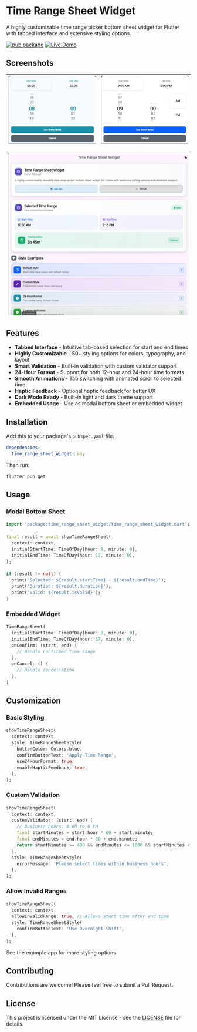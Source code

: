 # Time Range Sheet Widget

A highly customizable time range picker bottom sheet widget for Flutter with tabbed interface and extensive styling options.

[![pub package](https://img.shields.io/pub/v/time_range_sheet_widget.svg)](https://pub.dev/packages/time_range_sheet_widget)
[![Live Demo](https://img.shields.io/badge/Live%20Demo-View%20Online-blue)](https://time-range-sheet-widget.pages.dev/)

## Screenshots

| ![24-Hour Format](https://raw.githubusercontent.com/danial2026/time_range_sheet_widget/main/assets/time-sheet-24.png) | ![AM/PM format](https://raw.githubusercontent.com/danial2026/time_range_sheet_widget/main/assets/time-sheet-am-pm.png) |
|------------------------------------|------------------------------------|

| ![Default Style](https://raw.githubusercontent.com/danial2026/time_range_sheet_widget/main/assets/demo-controls.png) |
|------------------------------------|

## Features

- **Tabbed Interface** - Intuitive tab-based selection for start and end times
- **Highly Customizable** - 50+ styling options for colors, typography, and layout
- **Smart Validation** - Built-in validation with custom validator support
- **24-Hour Format** - Support for both 12-hour and 24-hour time formats
- **Smooth Animations** - Tab switching with animated scroll to selected time
- **Haptic Feedback** - Optional haptic feedback for better UX
- **Dark Mode Ready** - Built-in light and dark theme support
- **Embedded Usage** - Use as modal bottom sheet or embedded widget  

## Installation

Add this to your package's `pubspec.yaml` file:

```yaml
dependencies:
  time_range_sheet_widget: any
```

Then run:

```bash
flutter pub get
```

## Usage

### Modal Bottom Sheet

```dart
import 'package:time_range_sheet_widget/time_range_sheet_widget.dart';

final result = await showTimeRangeSheet(
  context: context,
  initialStartTime: TimeOfDay(hour: 9, minute: 0),
  initialEndTime: TimeOfDay(hour: 17, minute: 0),
);

if (result != null) {
  print('Selected: ${result.startTime} - ${result.endTime}');
  print('Duration: ${result.duration}');
  print('Valid: ${result.isValid}');
}
```

### Embedded Widget

```dart
TimeRangeSheet(
  initialStartTime: TimeOfDay(hour: 9, minute: 0),
  initialEndTime: TimeOfDay(hour: 17, minute: 0),
  onConfirm: (start, end) {
    // Handle confirmed time range
  },
  onCancel: () {
    // Handle cancellation
  },
)
```

## Customization

### Basic Styling

```dart
showTimeRangeSheet(
  context: context,
  style: TimeRangeSheetStyle(
    buttonColor: Colors.blue,
    confirmButtonText: 'Apply Time Range',
    use24HourFormat: true,
    enableHapticFeedback: true,
  ),
);
```

### Custom Validation

```dart
showTimeRangeSheet(
  context: context,
  customValidator: (start, end) {
    // Business hours: 8 AM to 6 PM
    final startMinutes = start.hour * 60 + start.minute;
    final endMinutes = end.hour * 60 + end.minute;
    return startMinutes >= 480 && endMinutes <= 1080 && startMinutes < endMinutes;
  },
  style: TimeRangeSheetStyle(
    errorMessage: 'Please select times within business hours',
  ),
);
```

### Allow Invalid Ranges

```dart
showTimeRangeSheet(
  context: context,
  allowInvalidRange: true, // Allows start time after end time
  style: TimeRangeSheetStyle(
    confirmButtonText: 'Use Overnight Shift',
  ),
);
```

See the example app for more styling options.

## Contributing

Contributions are welcome! Please feel free to submit a Pull Request.

## License

This project is licensed under the MIT License - see the [LICENSE](LICENSE) file for details.
